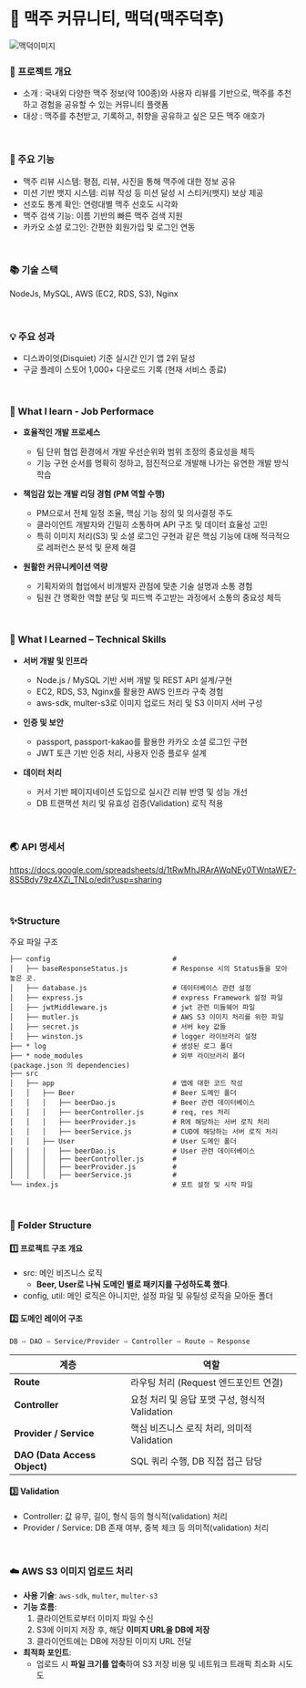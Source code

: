 # 🍺 맥주 커뮤니티, 맥덕(맥주덕후)


![맥덕이미지](https://github.com/user-attachments/assets/69484719-4954-4451-8e39-67bd35d5b9a3)

### 🔖 프로젝트 개요
* 소개 : 국내외 다양한 맥주 정보(약 100종)와 사용자 리뷰를 기반으로, 맥주를 추천하고 경험을 공유할 수 있는 커뮤니티 플랫폼
* 대상 : 맥주를 추천받고, 기록하고, 취향을 공유하고 싶은 모든 맥주 애호가

<br>


### 🔗 주요 기능
* 맥주 리뷰 시스템: 평점, 리뷰, 사진을 통해 맥주에 대한 정보 공유
* 미션 기반 뱃지 시스템: 리뷰 작성 등 미션 달성 시 스티커(뱃지) 보상 제공
* 선호도 통계 확인: 연령대별 맥주 선호도 시각화
* 맥주 검색 기능: 이름 기반의 빠른 맥주 검색 지원
* 카카오 소셜 로그인: 간편한 회원가입 및 로그인 연동

<br>

### 📚 기술 스택 
NodeJs, MySQL, AWS (EC2, RDS, S3), Nginx

<br>

### 💡 주요 성과
* 디스콰이엇(Disquiet) 기준 실시간 인기 앱 2위 달성
* 구글 플레이 스토어 1,000+ 다운로드 기록 (현재 서비스 종료)

<br>

### 🌈 What I learn - Job Performace
* **효율적인 개발 프로세스**
  * 팀 단위 협업 환경에서 개발 우선순위와 범위 조정의 중요성을 체득
  * 기능 구현 순서를 명확히 정하고, 점진적으로 개발해 나가는 유연한 개발 방식 학습

* **책임감 있는 개발 리딩 경험 (PM 역할 수행)**
  * PM으로서 전체 일정 조율, 핵심 기능 정의 및 의사결정 주도
  * 클라이언트 개발자와 긴밀히 소통하며 API 구조 및 데이터 효율성 고민
  * 특히 이미지 처리(S3) 및 소셜 로그인 구현과 같은 핵심 기능에 대해 적극적으로 레퍼런스 분석 및 문제 해결

* **원활한 커뮤니케이션 역량**
  * 기획자와의 협업에서 비개발자 관점에 맞춘 기술 설명과 소통 경험
  * 팀원 간 명확한 역할 분담 및 피드백 주고받는 과정에서 소통의 중요성 체득

<br>

### 🚀 What I Learned – Technical Skills
* **서버 개발 및 인프라**
  * Node.js / MySQL 기반 서버 개발 및 REST API 설계/구현
  * EC2, RDS, S3, Nginx를 활용한 AWS 인프라 구축 경험
  * aws-sdk, multer-s3로 이미지 업로드 처리 및 S3 이미지 서버 구성

* **인증 및 보안**
  * passport, passport-kakao를 활용한 카카오 소셜 로그인 구현
  * JWT 토큰 기반 인증 처리, 사용자 인증 플로우 설계

* **데이터 처리**
  * 커서 기반 페이지네이션 도입으로 실시간 리뷰 반영 및 성능 개선
  * DB 트랜잭션 처리 및 유효성 검증(Validation) 로직 적용


<br>

### 🌏 API 명세서
https://docs.google.com/spreadsheets/d/1tRwMhJRArAWqNEy0TWntaWE7-8S5Bdy79z4XZi_TNLo/edit?usp=sharing

<br>


### ✨Structure
주요 파일 구조
```
├── config                              #
│   ├── baseResponseStatus.js           # Response 시의 Status들을 모아 놓은 곳. 
│   ├── database.js                     # 데이터베이스 관련 설정
│   ├── express.js                      # express Framework 설정 파일
│   ├── jwtMiddleware.js                # jwt 관련 미들웨어 파일
│   ├── mutler.js                       # AWS S3 이미지 처리를 위한 파일
│   ├── secret.js                       # 서버 key 값들 
│   ├── winston.js                      # logger 라이브러리 설정
├── * log                               # 생성된 로그 폴더
├── * node_modules                    	# 외부 라이브러리 폴더 (package.json 의 dependencies)
├── src                     			
│   ├── app              				# 앱에 대한 코드 작성
│ 	│   ├── Beer            			# Beer 도메인 폴더
│ 	│ 	│   ├── beerDao.js 		        # Beer 관련 데이터베이스
│ 	│ 	│   ├── beerController.js 		# req, res 처리
│ 	│ 	│   ├── beerProvider.js   		# R에 해당하는 서버 로직 처리
│ 	│ 	│   ├── beerService.js   		# CUD에 해당하는 서버 로직 처리   
│ 	│   ├── User            			# User 도메인 폴더
│ 	│ 	│   ├── beerDao.js 		        # User 관련 데이터베이스
│ 	│ 	│   ├── beerController.js 		# 
│ 	│ 	│   ├── beerProvider.js   		# 
│ 	│ 	│   ├── beerService.js   		# 
└── index.js                            # 포트 설정 및 시작 파일                     		      	 
```

<br>

### 📁 Folder Structure
#### 1️⃣ 프로젝트 구조 개요
* src: 메인 비즈니스 로직
  * **Beer, User로 나눠 도메인 별로 패키지를 구성하도록 했다**.
* config, util: 메인 로직은 아니지만, 설정 파일 및 유틸성 로직을 모아둔 폴더
  
#### 2️⃣ 도메인 레이어 구조
```Request ⇨ Route ⇨ Controller ⇨ Service/Provider ⇨ DAO ⇨ DB
DB ⇨ DAO ⇨ Service/Provider ⇨ Controller ⇨ Route ⇨ Response
```
| 계층 | 역할 |
| --- | --- |
| **Route** | 라우팅 처리 (Request 엔드포인트 연결) |
| **Controller** | 요청 처리 및 응답 포맷 구성, 형식적 Validation |
| **Provider / Service** | 핵심 비즈니스 로직 처리, 의미적 Validation |
| **DAO (Data Access Object)** | SQL 쿼리 수행, DB 직접 접근 담당 |

#### 3️⃣ Validation
* Controller: 값 유무, 길이, 형식 등의 형식적(validation) 처리
* Provider / Service: DB 존재 여부, 중복 체크 등 의미적(validation) 처리

<br>

### ☁️ AWS S3 이미지 업로드 처리
- **사용 기술**: `aws-sdk`, `multer`, `multer-s3`
- **기능 흐름**:
    1. 클라이언트로부터 이미지 파일 수신
    2. S3에 이미지 저장 후, 해당 **이미지 URL을 DB에 저장**
    3. 클라이언트에는 DB에 저장된 이미지 URL 전달
- **최적화 포인트**:
    - 업로드 시 **파일 크기를 압축**하여 S3 저장 비용 및 네트워크 트래픽 최소화 시도도
